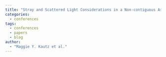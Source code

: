 ```yaml
---
title: "Stray and Scattered Light Considerations in a Non-contiguous Array of Commercial CMOS Sensors in a Space Mission"
categories:
  - conferences
tags:
  - conferences
  - papers
  - blog
author:
  - "Maggie Y. Kautz et al."
---
```


